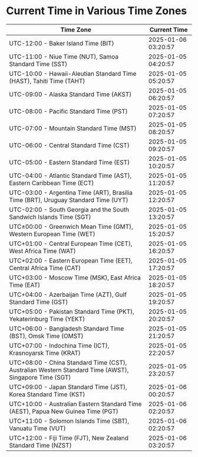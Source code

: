 # Current Time in Various Time Zones

| Time Zone | Current Time |
|-----------|--------------|
| UTC-12:00 - Baker Island Time (BIT) | 2025-01-06 03:20:57 |
| UTC-11:00 - Niue Time (NUT), Samoa Standard Time (SST) | 2025-01-05 04:20:57 |
| UTC-10:00 - Hawaii-Aleutian Standard Time (HAST), Tahiti Time (TAHT) | 2025-01-05 05:20:57 |
| UTC-09:00 - Alaska Standard Time (AKST) | 2025-01-05 06:20:57 |
| UTC-08:00 - Pacific Standard Time (PST) | 2025-01-05 07:20:57 |
| UTC-07:00 - Mountain Standard Time (MST) | 2025-01-05 08:20:57 |
| UTC-06:00 - Central Standard Time (CST) | 2025-01-05 09:20:57 |
| UTC-05:00 - Eastern Standard Time (EST) | 2025-01-05 10:20:57 |
| UTC-04:00 - Atlantic Standard Time (AST), Eastern Caribbean Time (ECT) | 2025-01-05 11:20:57 |
| UTC-03:00 - Argentina Time (ART), Brasília Time (BRT), Uruguay Standard Time (UYT) | 2025-01-05 12:20:57 |
| UTC-02:00 - South Georgia and the South Sandwich Islands Time (SGT) | 2025-01-05 13:20:57 |
| UTC±00:00 - Greenwich Mean Time (GMT), Western European Time (WET) | 2025-01-05 15:20:57 |
| UTC+01:00 - Central European Time (CET), West Africa Time (WAT) | 2025-01-05 16:20:57 |
| UTC+02:00 - Eastern European Time (EET), Central Africa Time (CAT) | 2025-01-05 17:20:57 |
| UTC+03:00 - Moscow Time (MSK), East Africa Time (EAT) | 2025-01-05 18:20:57 |
| UTC+04:00 - Azerbaijan Time (AZT), Gulf Standard Time (GST) | 2025-01-05 19:20:57 |
| UTC+05:00 - Pakistan Standard Time (PKT), Yekaterinburg Time (YEKT) | 2025-01-05 20:20:57 |
| UTC+06:00 - Bangladesh Standard Time (BST), Omsk Time (OMST) | 2025-01-05 21:20:57 |
| UTC+07:00 - Indochina Time (ICT), Krasnoyarsk Time (KRAT) | 2025-01-05 22:20:57 |
| UTC+08:00 - China Standard Time (CST), Australian Western Standard Time (AWST), Singapore Time (SGT) | 2025-01-05 23:20:57 |
| UTC+09:00 - Japan Standard Time (JST), Korea Standard Time (KST) | 2025-01-06 00:20:57 |
| UTC+10:00 - Australian Eastern Standard Time (AEST), Papua New Guinea Time (PGT) | 2025-01-06 02:20:57 |
| UTC+11:00 - Solomon Islands Time (SBT), Vanuatu Time (VUT) | 2025-01-06 02:20:57 |
| UTC+12:00 - Fiji Time (FJT), New Zealand Standard Time (NZST) | 2025-01-06 03:20:57 |
